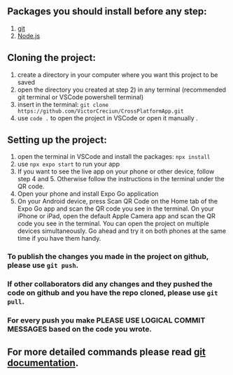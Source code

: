## Packages you should install before any step:
1) [git](https://git-scm.com/downloads)
2) [Node.js](https://nodejs.org/en/download)

## Cloning the project:
1) create a directory in your computer where you want this project to be saved
2) open the directory you created at step 2) in any terminal (recommended git terminal or VSCode powershell terminal)
3) insert in the terminal: `git clone https://github.com/VictorCreciun/CrossPlatformApp.git`
4) use `code .` to open the project in VSCode or open it manually .

## Setting up the project:
1) open the terminal in VSCode and install the packages: `npx install`
2) use `npx expo start` to run your app
3) If you want to see the live app on your phone or other device, follow step 4 and 5. Otherwise follow the instructions in the terminal under the QR code.
4) Open your phone and install Expo Go application
5) On your Android device, press Scan QR Code on the Home tab of the Expo Go app and scan the QR code you see in the terminal. On your iPhone or iPad, open the default Apple Camera app and scan the QR code you see in the terminal. You can open the project on multiple devices simultaneously. Go ahead and try it on both phones at the same time if you have them handy.

### To publish the changes you made in the project on github, please use `git push`.
### If other collaborators did any changes and they pushed the code on github and you have the repo cloned, please use `git pull`.
### For every push you make PLEASE USE LOGICAL COMMIT MESSAGES based on the code you wrote.

## For more detailed commands please read [git documentation](https://git-scm.com/doc).
